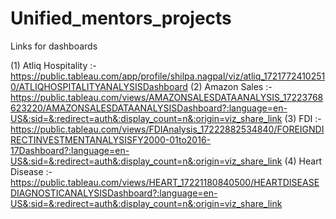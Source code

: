 # Unified_mentors_projects

Links for dashboards

(1) Atliq Hospitality :- https://public.tableau.com/app/profile/shilpa.nagpal/viz/atliq_17217724102510/ATLIQHOSPITALITYANALYSISDashboard
(2) Amazon Sales :- https://public.tableau.com/views/AMAZONSALESDATAANALYSIS_17223768623220/AMAZONSALESDATAANALYSISDashboard?:language=en-US&:sid=&:redirect=auth&:display_count=n&:origin=viz_share_link
(3) FDI :- https://public.tableau.com/views/FDIAnalysis_17222882534840/FOREIGNDIRECTINVESTMENTANALYSISFY2000-01to2016-17Dashboard?:language=en-US&:sid=&:redirect=auth&:display_count=n&:origin=viz_share_link
(4) Heart Disease :- https://public.tableau.com/views/HEART_17221180840500/HEARTDISEASEDIAGNOSTICANALYSISDashboard?:language=en-US&:sid=&:redirect=auth&:display_count=n&:origin=viz_share_link
